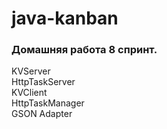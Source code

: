 # java-kanban
### Домашняя работа 8 спринт.

KVServer  
HttpTaskServer  
KVClient  
HttpTaskManager  
GSON Adapter  